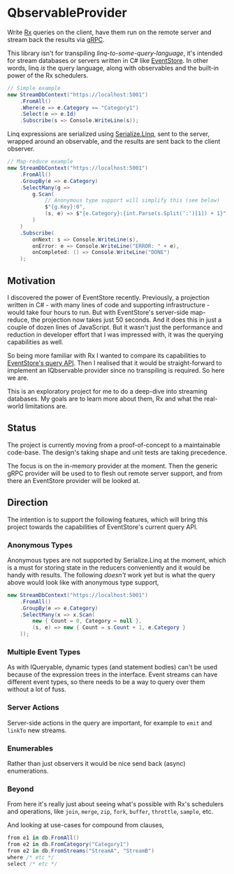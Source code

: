 # QbservableProvider
Write  [Rx](https://github.com/dotnet/reactive) queries on the client, have them run on the remote server and stream back the results via [gRPC](https://grpc.io).

This library isn't for transpiling _linq-to-some-query-language_, it's intended for stream databases or servers written in C# like [EventStore](https://github.com/EventStore/EventStore). In other words, linq _is_ the query language, along with observables and the built-in power of the Rx schedulers.

```c#
// Simple example
new StreamDbContext("https://localhost:5001")
    .FromAll()
    .Where(e => e.Category == "Category1")
    .Select(e => e.Id)
    .Subscribe(s => Console.WriteLine(s));
```

Linq expressions are serialized using [Serialize.Linq](https://github.com/esskar/Serialize.Linq), sent to the server, wrapped around an observable, and the results are sent back to the client observer.

```c#
// Map-reduce example
new StreamDbContext("https://localhost:5001")
    .FromAll()
    .GroupBy(e => e.Category)
    .SelectMany(g =>
        g.Scan(
            // Anonymous type support will simplify this (see below)
            $"{g.Key}:0",
            (s, e) => $"{e.Category}:{int.Parse(s.Split(':')[1]) + 1}"
        )   
    )
    .Subscribe(
        onNext: s => Console.WriteLine(s),
        onError: e => Console.WriteLine("ERROR: " + e),
        onCompleted: () => Console.WriteLine("DONE")
    );
```

## Motivation
I discovered the power of EventStore recently.  Previously, a projection written in C# - with many lines of code and supporting infrastructure - would take four hours to run.  But with EventStore's server-side map-reduce, the projection now takes just 50 seconds. And it does this in just a couple of dozen lines of JavaScript.  But it wasn't just the performance and reduction in developer effort that I was impressed with, it was the querying capabilities as well.

So being more familiar with Rx I wanted to compare its capabilities to [EventStore's query API](https://eventstore.org/docs/projections/user-defined-projections/index.html). Then I realised that it would be straight-forward to implement an IQbservable provider since no transpiling is required. So here we are.

This is an exploratory project for me to do a deep-dive into streaming databases. My goals are to learn more about them, Rx and what the real-world limitations are.

## Status
The project is currently moving from a proof-of-concept to a maintainable code-base. The design's taking shape and unit tests are taking precedence.

The focus is on the in-memory provider at the moment. Then the generic gRPC provider will be used to to flesh out remote server support, and from there an EventStore provider will be looked at.


## Direction
The intention is to support the following features, which will bring this project towards the capabilities of EventStore's current query API.

### Anonymous Types
Anonymous types are not supported by Serialize.Linq at the moment, which is a must for storing state in the reducers conveniently and it would be handy with results. The following _doesn't_ work yet but is what the query above would look like with anonymous type support,

```c#
new StreamDbContext("https://localhost:5001")
    .FromAll()
    .GroupBy(e => e.Category)
    .SelectMany(x => x.Scan(
        new { Count = 0, Category = null },
        (s, e) => new { Count = s.Count + 1, e.Category }
    ));
```

### Multiple Event Types
As with IQueryable, dynamic types (and statement bodies) can't be used because of the expression trees in the interface.  Event streams can have different event types, so there needs to be a way to query over them without a lot of fuss.

### Server Actions
Server-side actions in the query are important, for example to `emit` and `linkTo` new streams.

### Enumerables
Rather than just observers it would be nice send back (async) enumerations.

### Beyond
From here it's really just about seeing what's possible with Rx's schedulers and operations, like `join`, `merge`, `zip`, `fork`, `buffer`, `throttle`, `sample`, etc.

And looking at use-cases for compound from clauses,

```c#
from e1 in db.FromAll()
from e2 in db.FromCategory("Category1")
from e2 in db.FromStreams("StreamA", "StreamB")
where /* etc */
select /* etc */
```
